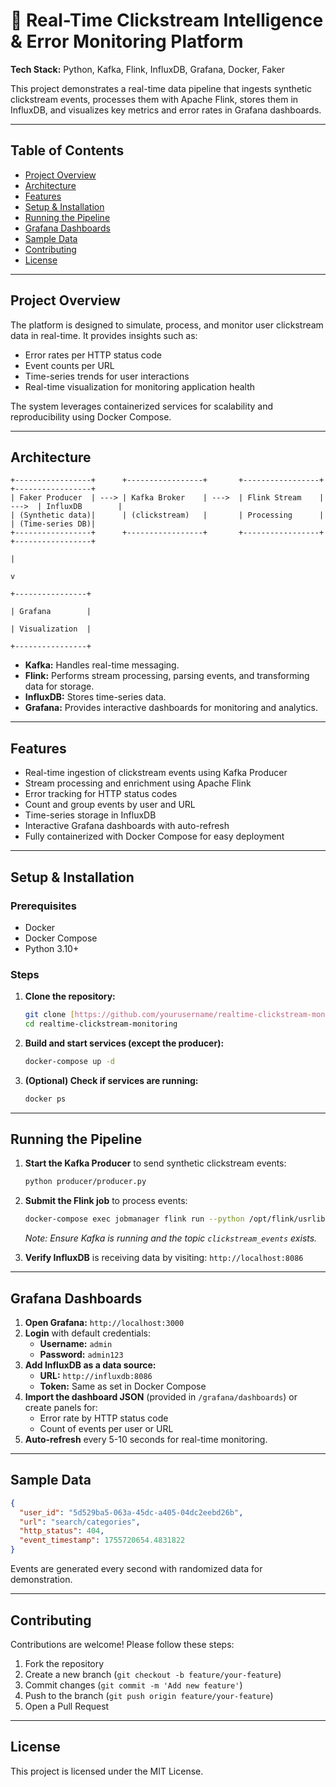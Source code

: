 # 🚀 Real-Time Clickstream Intelligence & Error Monitoring Platform

**Tech Stack:** Python, Kafka, Flink, InfluxDB, Grafana, Docker, Faker

This project demonstrates a real-time data pipeline that ingests synthetic clickstream events, processes them with Apache Flink, stores them in InfluxDB, and visualizes key metrics and error rates in Grafana dashboards.

---

## Table of Contents
- [Project Overview](#project-overview)
- [Architecture](#architecture)
- [Features](#features)
- [Setup & Installation](#setup--installation)
- [Running the Pipeline](#running-the-pipeline)
- [Grafana Dashboards](#grafana-dashboards)
- [Sample Data](#sample-data)
- [Contributing](#contributing)
- [License](#license)

---

## Project Overview
The platform is designed to simulate, process, and monitor user clickstream data in real-time. It provides insights such as:

- Error rates per HTTP status code
- Event counts per URL
- Time-series trends for user interactions
- Real-time visualization for monitoring application health

The system leverages containerized services for scalability and reproducibility using Docker Compose.

---

## Architecture

```
+-----------------+      +-----------------+       +-----------------+       +-----------------+
| Faker Producer  | ---> | Kafka Broker    | --->  | Flink Stream    | --->  | InfluxDB        |
| (Synthetic data)|      | (clickstream)   |       | Processing      |       | (Time-series DB)|
+-----------------+      +-----------------+       +-----------------+       +-----------------+
                                                                                  |
                                                                                  v
                                                                            +----------------+
                                                                            | Grafana        |
                                                                            | Visualization  |
                                                                            +----------------+
```
- **Kafka:** Handles real-time messaging.
- **Flink:** Performs stream processing, parsing events, and transforming data for storage.
- **InfluxDB:** Stores time-series data.
- **Grafana:** Provides interactive dashboards for monitoring and analytics.

---

## Features
- Real-time ingestion of clickstream events using Kafka Producer
- Stream processing and enrichment using Apache Flink
- Error tracking for HTTP status codes
- Count and group events by user and URL
- Time-series storage in InfluxDB
- Interactive Grafana dashboards with auto-refresh
- Fully containerized with Docker Compose for easy deployment

---

## Setup & Installation
### Prerequisites
- Docker
- Docker Compose
- Python 3.10+

### Steps
1.  **Clone the repository:**
    ```bash
    git clone [https://github.com/yourusername/realtime-clickstream-monitoring.git](https://github.com/yourusername/realtime-clickstream-monitoring.git)
    cd realtime-clickstream-monitoring
    ```
2.  **Build and start services (except the producer):**
    ```bash
    docker-compose up -d
    ```
3.  **(Optional) Check if services are running:**
    ```bash
    docker ps
    ```

---

## Running the Pipeline
1.  **Start the Kafka Producer** to send synthetic clickstream events:
    ```bash
    python producer/producer.py
    ```
2.  **Submit the Flink job** to process events:
    ```bash
    docker-compose exec jobmanager flink run --python /opt/flink/usrlib/process_stream.py
    ```
    *Note: Ensure Kafka is running and the topic `clickstream_events` exists.*

3.  **Verify InfluxDB** is receiving data by visiting: `http://localhost:8086`

---

## Grafana Dashboards
1.  **Open Grafana:** `http://localhost:3000`
2.  **Login** with default credentials:
    - **Username:** `admin`
    - **Password:** `admin123`
3.  **Add InfluxDB as a data source:**
    - **URL:** `http://influxdb:8086`
    - **Token:** Same as set in Docker Compose
4.  **Import the dashboard JSON** (provided in `/grafana/dashboards`) or create panels for:
    - Error rate by HTTP status code
    - Count of events per user or URL
5.  **Auto-refresh** every 5-10 seconds for real-time monitoring.

---

## Sample Data
```json
{
  "user_id": "5d529ba5-063a-45dc-a405-04dc2eebd26b",
  "url": "search/categories",
  "http_status": 404,
  "event_timestamp": 1755720654.4831822
}
```
Events are generated every second with randomized data for demonstration.

---

## Contributing
Contributions are welcome! Please follow these steps:
1.  Fork the repository
2.  Create a new branch (`git checkout -b feature/your-feature`)
3.  Commit changes (`git commit -m 'Add new feature'`)
4.  Push to the branch (`git push origin feature/your-feature`)
5.  Open a Pull Request

---

## License
This project is licensed under the MIT License.
